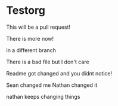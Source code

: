 Testorg
=======

This will be a pull request!

There is more now!

in a different branch

There is a bad file but I don't care

Readme got changed and you didnt notice!

Sean changed me
Nathan changed it

nathan keeps changing things